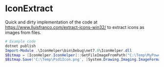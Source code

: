 # IconExtract

Quick and dirty implementation of the code at https://www.lluisfranco.com/extract-icons-win32/ to extract icons as images from files.

```PowerShell
# Example code
dotnet publish
Import-Module .\IconHelper\bin\Debug\net7.0\IconHelper.dll
$Bitmap = [IconHelper.IconHelper]::GetFileImageFromPath("C:\Temp\MyPowerShellModule.psd1", [IconHelper.IconHelper+IconSizeEnum]::ExtraLargeIcon)
$Bitmap.Save('C:\Temp\Psd1Icon.png', [System.Drawing.Imaging.ImageFormat]::Png)
```
